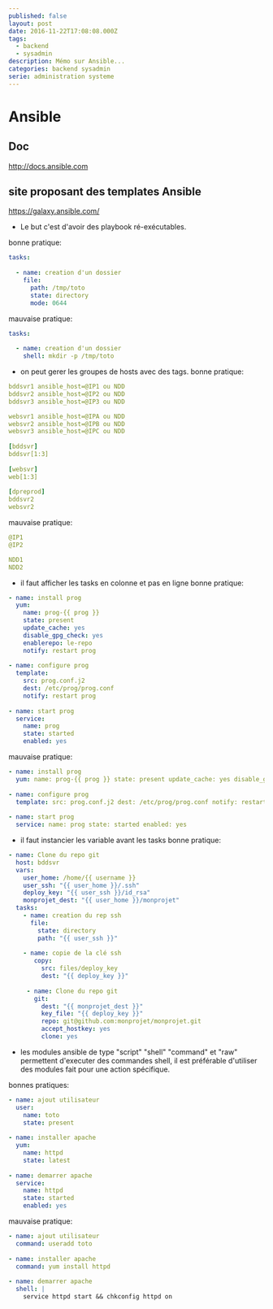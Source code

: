 ```yaml
---
published: false
layout: post
date: 2016-11-22T17:08:08.000Z
tags:
  - backend
  - sysadmin
description: Mémo sur Ansible...
categories: backend sysadmin
serie: administration systeme
---
```

# Ansible

## Doc
http://docs.ansible.com


## site proposant des templates Ansible
https://galaxy.ansible.com/

* Le but c'est d'avoir des playbook ré-exécutables.

bonne pratique:
```yaml
tasks:
 
  - name: creation d'un dossier
    file:
      path: /tmp/toto
      state: directory
      mode: 0644
```

mauvaise pratique:
```yaml
tasks:
 
  - name: creation d'un dossier
    shell: mkdir -p /tmp/toto
```


* on peut gerer les groupes de hosts avec des tags.
bonne pratique:
```yaml
bddsvr1 ansible_host=@IP1 ou NDD
bddsvr2 ansible_host=@IP2 ou NDD
bddsvr3 ansible_host=@IP3 ou NDD

websvr1 ansible_host=@IPA ou NDD
websvr2 ansible_host=@IPB ou NDD
websvr3 ansible_host=@IPC ou NDD
 
[bddsvr]
bddsvr[1:3]
 
[websvr]
web[1:3]
 
[dpreprod]
bddsvr2
websvr2
```

mauvaise pratique:
```yaml
@IP1
@IP2

NDD1
NDD2
```

* il faut afficher les tasks en colonne et pas en ligne
bonne pratique:
```yaml
- name: install prog
  yum:
    name: prog-{{ prog }}
    state: present
    update_cache: yes
    disable_gpg_check: yes
    enablerepo: le-repo
    notify: restart prog
 
- name: configure prog
  template:
    src: prog.conf.j2
    dest: /etc/prog/prog.conf
    notify: restart prog
 
- name: start prog
  service:
    name: prog
    state: started
    enabled: yes
```

mauvaise pratique:
```yaml
- name: install prog
  yum: name: prog-{{ prog }} state: present update_cache: yes disable_gpg_check: yes enablerepo: le-repo notify: restart prog
 
- name: configure prog
  template: src: prog.conf.j2 dest: /etc/prog/prog.conf notify: restart prog
 
- name: start prog
  service: name: prog state: started enabled: yes
```


* il faut instancier les variable avant les tasks
bonne pratique:
```yaml
- name: Clone du repo git
  host: bddsvr
  vars:
    user_home: /home/{{ username }}
    user_ssh: "{{ user_home }}/.ssh"
    deploy_key: "{{ user_ssh }}/id_rsa"
    monprojet_dest: "{{ user_home }}/monprojet"
  tasks:
    - name: creation du rep ssh
      file:
        state: directory
        path: "{{ user_ssh }}"
 
    - name: copie de la clé ssh
       copy:
         src: files/deploy_key
         dest: "{{ deploy_key }}"
 
     - name: Clone du repo git
       git:
         dest: "{{ monprojet_dest }}"
         key_file: "{{ deploy_key }}"
         repo: git@github.com:monprojet/monprojet.git
         accept_hostkey: yes
         clone: yes
```


* les modules ansible de type "script" "shell" "command" et "raw" permettent d'executer 
des commandes shell, il est préférable d'utiliser des modules fait pour une action spécifique.

bonnes pratiques:
```yaml
- name: ajout utilisateur
  user:
    name: toto
    state: present
 
- name: installer apache
  yum:
    name: httpd
    state: latest
 
- name: demarrer apache
  service:
    name: httpd
    state: started
    enabled: yes
```

mauvaise pratique:
```yaml
- name: ajout utilisateur
  command: useradd toto
 
- name: installer apache
  command: yum install httpd
 
- name: demarrer apache
  shell: |
    service httpd start && chkconfig httpd on
```
